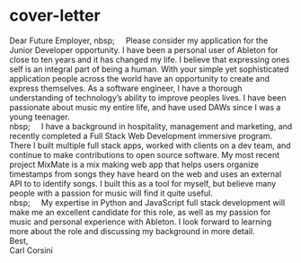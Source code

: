 # cover-letter
Dear Future Employer,
nbsp;&nbsp;&nbsp;&nbsp;&nbsp;&nbsp;Please consider my application for the Junior Developer opportunity. I have been a personal user of Ableton for close to ten years and it has changed my life. I believe that expressing ones self is an integral part of being a human. With your simple yet sophisticated application people across the world have an opportunity to create and express themselves. As a software engineer, I have a thorough understanding of technology’s ability to improve peoples lives. I have been passionate about music my entire life, and have used DAWs since I was a young teenager.<br>
nbsp;&nbsp;&nbsp;&nbsp;&nbsp;&nbsp;I have a background in hospitality, management and marketing, and recently completed a Full Stack Web Development immersive program. There I built multiple full stack apps, worked with clients on a dev team, and continue to make contributions to open source software. My most recent project MixMate is a mix making web app that helps users organize timestamps from songs they have heard on the web and uses an external API to to identify songs. I built this as a tool for myself, but believe many people with a passion for music will find it quite useful.<br>
nbsp;&nbsp;&nbsp;&nbsp;&nbsp;&nbsp;My expertise in Python and JavaScript full stack development will make me an excellent candidate for this role, as well as my passion for music and personal experience with Ableton. I look forward to learning more about the role and discussing my background in more detail.<br>
Best,<br>
Carl Corsini
